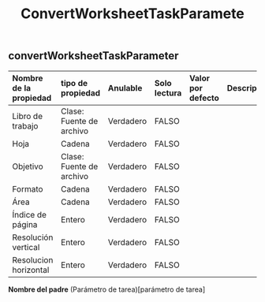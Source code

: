 ﻿---
title: ConvertWorksheetTaskParamete
second_title: Aspose.Cells Cloud Documen
type: docs
url: /es/specification/model/convertworksheettaskparameter/
description: "Aspose.Cells Especificación del modelo de nube: ConvertWorksheetTaskParameter. Maneje sin esfuerzo Excel y otros documentos de hoja de cálculo con funciones como abrir, generar, editar, dividir, fusionar, comparar y convertir."
weight: 50
---
## **convertWorksheetTaskParameter**

 

| Nombre de la propiedad| tipo de propiedad| Anulable| Solo lectura| Valor por defecto| Descripción|
|:- |:- |:- |:- |:- |:- |
| Libro de trabajo| Clase: Fuente de archivo| Verdadero| FALSO|||
| Hoja| Cadena| Verdadero| FALSO|||
| Objetivo| Clase: Fuente de archivo| Verdadero| FALSO|||
| Formato| Cadena| Verdadero| FALSO|||
| Área| Cadena| Verdadero| FALSO|||
| Índice de página| Entero| Verdadero| FALSO|||
| Resolución vertical| Entero| Verdadero| FALSO|||
| Resolucion horizontal| Entero| Verdadero| FALSO|||

**Nombre del padre** (Parámetro de tarea)[parámetro de tarea]